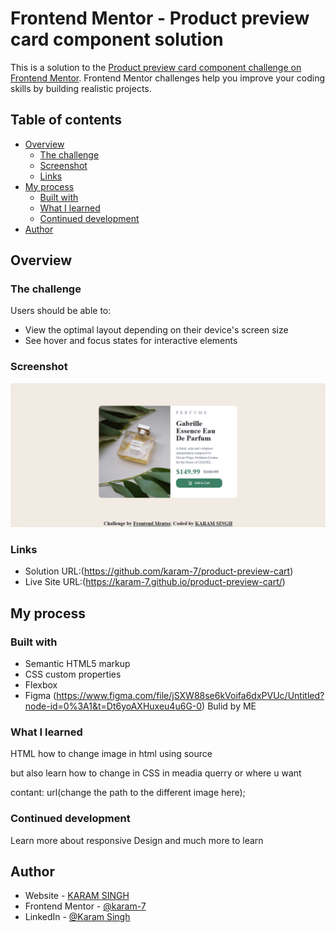 # Frontend Mentor - Product preview card component solution

This is a solution to the [Product preview card component challenge on Frontend Mentor](https://www.frontendmentor.io/challenges/product-preview-card-component-GO7UmttRfa). Frontend Mentor challenges help you improve your coding skills by building realistic projects. 

## Table of contents

- [Overview](#overview)
  - [The challenge](#the-challenge)
  - [Screenshot](#screenshot)
  - [Links](#links)
- [My process](#my-process)
  - [Built with](#built-with)
  - [What I learned](#what-i-learned)
  - [Continued development](#continued-development)
- [Author](#author)


## Overview

### The challenge

Users should be able to:

- View the optimal layout depending on their device's screen size
- See hover and focus states for interactive elements

### Screenshot

![](./images/Screenshot%20.png)


### Links

- Solution URL:(https://github.com/karam-7/product-preview-cart)
- Live Site URL:(https://karam-7.github.io/product-preview-cart/)

## My process

### Built with

- Semantic HTML5 markup
- CSS custom properties
- Flexbox
- Figma (https://www.figma.com/file/jSXW88se6kVoifa6dxPVUc/Untitled?node-id=0%3A1&t=Dt6yoAXHuxeu4u6G-0) Bulid by ME


### What I learned

HTML
 how to change image in html using source

 <source media="(min-width: )" srcset="">

 but also learn how to change in CSS in meadia querry or where u want

 contant: url(change the path to the different image here);




### Continued development

Learn more about responsive Design and much more to learn


## Author

- Website - [KARAM SINGH](http://karam-portfolio.liveblog365.com)
- Frontend Mentor - [@karam-7](https://www.frontendmentor.io/profile/karam-7)
- LinkedIn - [@Karam Singh](https://www.linkedin.com/in/karam-singh-a77818b6/)


